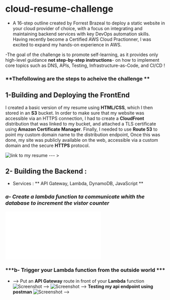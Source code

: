 # cloud-resume-challenge
 - A 16-step outline created by Forrest Brazeal to deploy a static website in your cloud provider of choice, with a focus on integrating and maintaining backend services with key DevOps automation skills.  Having recently become a Certified AWS Cloud Practionner, I was excited to expand my hands-on experience in AWS.

-The goal of the challenge is to promote self-learning, as it provides only high-level guidance **not step-by-step instructions**- on how to implement core topics such as DNS, APIs, Testing, Infrastructure-as-Code, and CI/CD !


### **Thefollowing are the steps to acheive the challenge **

## 1-Building and Deploying the FrontEnd

I created a basic version of my resume using **HTML/CSS**, which I then stored in an **S3** bucket. In order to make sure that my website was accessible via an HTTPS connection, I had to create a **CloudFront** distribution that was linked to my bucket, and attached a TLS certificate using  **Amazon Certificate Manager**. Finally, I needed to use **Route 53** to point my custom domain name to the distribution endpoint, Once this was done, my site was publicly available on the web, accessible via a custom domain and the secure **HTTPS** protocol.

![link to my resume --- >](houda-techy.link)

## 2- Building the Backend :
 - Services :  ** API Gateway, Lambda, DynamoDB, JavaScript **
  ### ***a- Create a lambda function ta communicate whith the database to increment the vistor counter***
  ![Link to lambda.py file](file://./lambda.py)
  ### ***b- Trigger your Lambda function from the outside world ***
  - --> Put an **API Gateway** route in front of your **Lambda** function
  ![Screenshot -->](file://Ressources/a.png)
  ![Screenshot -->](file://Ressources/b.png)
**Testing my api endpoint using postman**
  ![Screenshot -->](file://Ressources/c.png)




